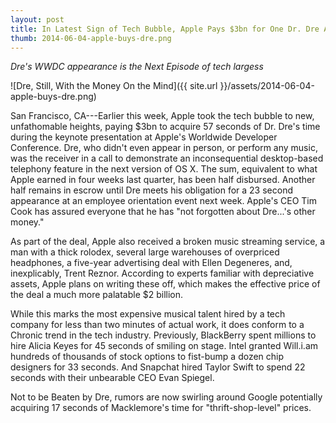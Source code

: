 ```yaml
---
layout: post
title: In Latest Sign of Tech Bubble, Apple Pays $3bn for One Dr. Dre Appearance
thumb: 2014-06-04-apple-buys-dre.png
---
```


*Dre's WWDC appearance is the Next Episode of tech largess*

![Dre, Still, With the Money On the Mind]({{ site.url }}/assets/2014-06-04-apple-buys-dre.png)

San Francisco, CA---Earlier this week, Apple took the tech bubble to new, unfathomable heights, paying $3bn to acquire 57 seconds of Dr. Dre's time during the keynote presentation at Apple's Worldwide Developer Conference. Dre, who didn't even appear in person, or perform any music, was the receiver in a call to demonstrate an inconsequential desktop-based telephony feature in the next version of OS X. The sum, equivalent to what Apple earned in four weeks last quarter, has been half disbursed. Another half remains in escrow until Dre meets his obligation for a 23 second appearance at an employee orientation event next week. Apple's CEO Tim Cook has assured everyone that he has "not forgotten about Dre...'s other money."

As part of the deal, Apple also received a broken music streaming service, a man with a thick rolodex, several large warehouses of overpriced headphones, a five-year advertising deal with Ellen Degeneres, and, inexplicably, Trent Reznor. According to experts familiar with depreciative assets, Apple plans on writing these off, which makes the effective price of the deal a much more palatable $2 billion.

While this marks the most expensive musical talent hired by a tech company for less than two minutes of actual work, it does conform to a Chronic trend in the tech industry. Previously, BlackBerry spent millions to hire Alicia Keyes for 45 seconds of smiling on stage. Intel granted Will.i.am hundreds of thousands of stock options to fist-bump a dozen chip designers for 33 seconds. And Snapchat hired Taylor Swift to spend 22 seconds with their unbearable CEO Evan Spiegel. 

Not to be Beaten by Dre, rumors are now swirling around Google potentially acquiring 17 seconds of Macklemore's time for "thrift-shop-level" prices.
